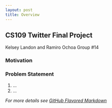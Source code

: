 ```yaml
---
layout: post
title: Overview
---
```



## CS109 Twitter Final Project
Kelsey Landon and Ramiro Ochoa
Group #14


### Motivation



### Problem Statement
1. ...
2. ...


_For more details see [GitHub Flavored Markdown](https://guides.github.com/features/mastering-markdown/)_

